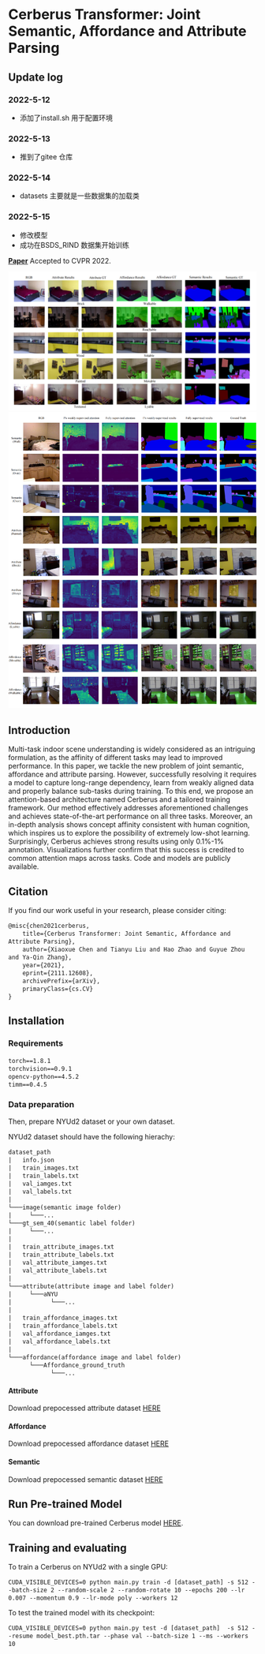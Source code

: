 # Cerberus Transformer: Joint Semantic, Affordance and Attribute Parsing

## Update log 

### 2022-5-12


- 添加了install.sh 用于配置环境



### 2022-5-13

- 推到了gitee 仓库


### 2022-5-14

- datasets 主要就是一些数据集的加载类


### 2022-5-15

- 修改模型 
- 成功在BSDS_RIND 数据集开始训练






[**Paper**](https://arxiv.org/pdf/2111.12608.pdf) Accepted to CVPR 2022.



![qual](doc/qualitative.PNG)
![attn](doc/attention.png)




## Introduction

Multi-task indoor scene understanding is widely considered as an intriguing formulation, as the affinity of different tasks may lead to improved performance. In this paper, we tackle the new problem of joint semantic, affordance and attribute parsing. However, successfully resolving it requires a model to capture long-range dependency, learn from weakly aligned data and properly balance sub-tasks during training. To this end, we propose an attention-based architecture named Cerberus and a tailored training framework. Our method effectively addresses aforementioned challenges and achieves state-of-the-art performance on all three tasks. Moreover, an in-depth analysis shows concept affinity consistent with human cognition, which inspires us to explore the possibility of extremely low-shot learning. Surprisingly, Cerberus achieves strong results using only 0.1\%-1\% annotation. Visualizations further confirm that this success is credited to common attention maps across tasks. Code and models are publicly available.


## Citation

If you find our work useful in your research, please consider citing:

    @misc{chen2021cerberus,
        title={Cerberus Transformer: Joint Semantic, Affordance and Attribute Parsing}, 
        author={Xiaoxue Chen and Tianyu Liu and Hao Zhao and Guyue Zhou and Ya-Qin Zhang},
        year={2021},
        eprint={2111.12608},
        archivePrefix={arXiv},
        primaryClass={cs.CV}
    }

## Installation

### Requirements
    
    torch==1.8.1
    torchvision==0.9.1
    opencv-python==4.5.2
    timm==0.4.5

### Data preparation

Then, prepare NYUd2 dataset or your own dataset.

NYUd2 dataset should have the following hierachy:

```
dataset_path
|   info.json
|   train_images.txt
|   train_labels.txt
|   val_iamges.txt
|   val_labels.txt
|
└───image(semantic image folder)
|     └───...
└───gt_sem_40(semantic label folder)
|     └───...
|
|   train_attribute_images.txt
|   train_attribute_labels.txt
|   val_attribute_iamges.txt
|   val_attribute_labels.txt
|
└───attribute(attribute image and label folder)
|     └───aNYU
|           └───...
|
|   train_affordance_images.txt
|   train_affordance_labels.txt
|   val_affordance_iamges.txt
|   val_affordance_labels.txt
|
└───affordance(affordance image and label folder)
      └───Affordance_ground_truth
            └───...
```

#### Attribute

Download prepocessed attribute dataset [HERE](https://drive.google.com/file/d/13s5JUwj8_QFuKGhxElsA4gaIlfll5OEI/view?usp=sharing)
#### Affordance

Download prepocessed affordance dataset [HERE](https://drive.google.com/file/d/1LVR5Og0EQf1z_DoTPfCQt_gVVe46OcYt/view?usp=sharing)
#### Semantic

Download prepocessed semantic dataset [HERE](https://drive.google.com/file/d/1Hg1H37i0QOzNojpgLlh7bx1SgnLlgmNI/view?usp=sharing)

## Run Pre-trained Model

You can download pre-trained Cerberus model [HERE](https://drive.google.com/file/d/1AX_UYa44uW_aPOSykO06GMcfo8mHDRx6/view?usp=sharing).


## Training and evaluating

To train a Cerberus on NYUd2 with a single GPU:

    CUDA_VISIBLE_DEVICES=0 python main.py train -d [dataset_path] -s 512 --batch-size 2 --random-scale 2 --random-rotate 10 --epochs 200 --lr 0.007 --momentum 0.9 --lr-mode poly --workers 12 

    
To test the trained model with its checkpoint:

    CUDA_VISIBLE_DEVICES=0 python main.py test -d [dataset_path]  -s 512 --resume model_best.pth.tar --phase val --batch-size 1 --ms --workers 10



